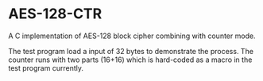 # AES-128-CTR

A C implementation of AES-128 block cipher combining with counter mode.

The test program load a input of 32 bytes to demonstrate the process. The counter runs with two parts (16+16) which is hard-coded as a macro in the test program currently.
